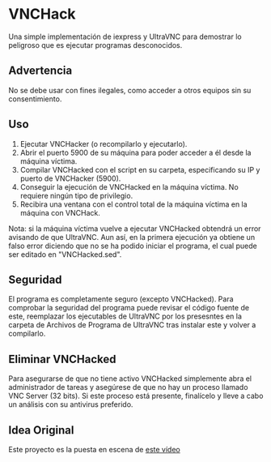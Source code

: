 # VNCHack

 Una simple implementación de iexpress y UltraVNC para demostrar lo peligroso que es ejecutar programas desconocidos.
 
 ## Advertencia
 
 No se debe usar con fines ilegales, como acceder a otros equipos sin su consentimiento.

 ## Uso
 
 1. Ejecutar VNCHacker (o recompilarlo y ejecutarlo).
 2. Abrir el puerto 5900 de su máquina para poder acceder a él desde la máquina víctima.
 3. Compilar VNCHacked con el script en su carpeta, especificando su IP y puerto de VNCHacker (5900).
 4. Conseguir la ejecución de VNCHacked en la máquina víctima. No requiere ningún tipo de privilegio.
 5. Recibira una ventana con el control total de la máquina víctima en la máquina con VNCHack.
 
 Nota: si la máquina víctima vuelve a ejecutar VNCHacked obtendrá un error avisando de que UltraVNC. Aun así, en la primera ejecución ya obtiene un falso error diciendo que no se ha podido iniciar el programa, el cual puede ser editado en "VNCHacked.sed".
 
 ## Seguridad
 
 El programa es completamente seguro (excepto VNCHacked). Para comprobar la seguridad del programa puede revisar el código fuente de este, reemplazar los ejecutables de UltraVNC por los presesntes en la carpeta de Archivos de Programa de UltraVNC tras instalar este y volver a compilarlo.
 
 ## Eliminar VNCHacked
 
 Para asegurarse de que no tiene activo VNCHacked simplemente abra el administrador de tareas y asegúrese de que no hay un proceso llamado VNC Server (32 bits). Si este proceso está presente, finalícelo y lleve a cabo un análisis con su antivirus preferido.
 
 ## Idea Original
 
 Este proyecto es la puesta en escena de [este vídeo](http://youtu.be/BysVax3MFe8)
